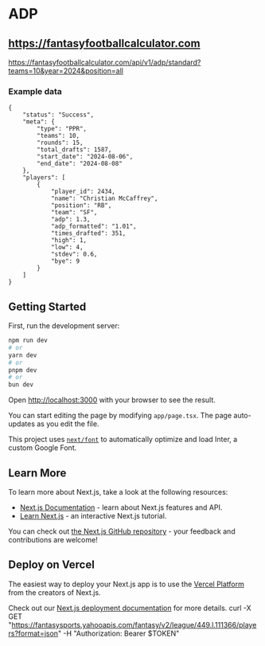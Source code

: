 # ADP
## https://fantasyfootballcalculator.com
https://fantasyfootballcalculator.com/api/v1/adp/standard?teams=10&year=2024&position=all  
### Example data
```
{
    "status": "Success",
    "meta": {
        "type": "PPR",
        "teams": 10,
        "rounds": 15,
        "total_drafts": 1587,
        "start_date": "2024-08-06",
        "end_date": "2024-08-08"
    },
    "players": [
        {
            "player_id": 2434,
            "name": "Christian McCaffrey",
            "position": "RB",
            "team": "SF",
            "adp": 1.3,
            "adp_formatted": "1.01",
            "times_drafted": 351,
            "high": 1,
            "low": 4,
            "stdev": 0.6,
            "bye": 9
        }
    ]
}
```


## Getting Started

First, run the development server:

```bash
npm run dev
# or
yarn dev
# or
pnpm dev
# or
bun dev
```

Open [http://localhost:3000](http://localhost:3000) with your browser to see the result.

You can start editing the page by modifying `app/page.tsx`. The page auto-updates as you edit the file.

This project uses [`next/font`](https://nextjs.org/docs/basic-features/font-optimization) to automatically optimize and load Inter, a custom Google Font.

## Learn More

To learn more about Next.js, take a look at the following resources:

- [Next.js Documentation](https://nextjs.org/docs) - learn about Next.js features and API.
- [Learn Next.js](https://nextjs.org/learn) - an interactive Next.js tutorial.

You can check out [the Next.js GitHub repository](https://github.com/vercel/next.js/) - your feedback and contributions are welcome!

## Deploy on Vercel

The easiest way to deploy your Next.js app is to use the [Vercel Platform](https://vercel.com/new?utm_medium=default-template&filter=next.js&utm_source=create-next-app&utm_campaign=create-next-app-readme) from the creators of Next.js.

Check out our [Next.js deployment documentation](https://nextjs.org/docs/deployment) for more details.
curl -X GET "https://fantasysports.yahooapis.com/fantasy/v2/league/449.l.111366/players?format=json" -H "Authorization: Bearer $TOKEN"
